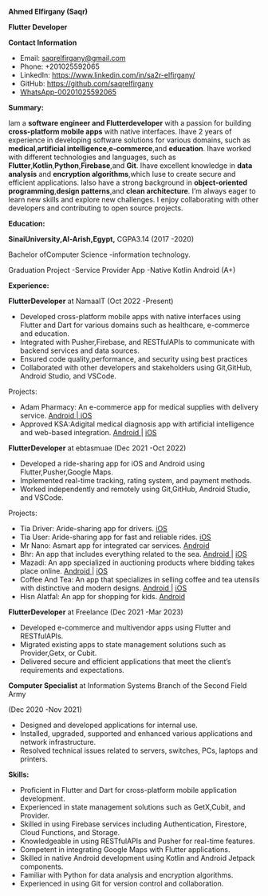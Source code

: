 **Ahmed Elfirgany (Saqr)**

**Flutter Developer**

**Contact Information**

- Email: saqrelfirgany@gmail.com
- Phone: +201025592065
- LinkedIn: <https://www.linkedin.com/in/sa2r-elfirgany/>
- GitHub: <https://github.com/saqrelfirgany>
- [WhatsApp-00201025592065](http://Wa.me/201025592065)

**Summary:**

Iam a **software engineer and Flutterdeveloper** with a passion for building **cross-platform mobile apps** with native interfaces. Ihave 2 years of experience in developing software solutions for various domains, such as **medical**,**artificial intelligence**,**e-commerce**,and **education**. Ihave worked with different technologies and languages, such as **Flutter**,**Kotlin**,**Python**,**Firebase**,and **Git**. Ihave excellent knowledge in **data analysis** and **encryption algorithms**,which Iuse to create secure and efficient applications. Ialso have a strong background in **object-oriented programming**,**design patterns**,and **clean architecture**. I’m always eager to learn new skills and explore new challenges. I enjoy collaborating with other developers and contributing to open source projects.

**Education:**

**SinaiUniversity,Al-Arish,Egypt,** CGPA3.14 (2017 -2020)

Bachelor ofComputer Science -information technology.

Graduation Project -Service Provider App -Native Kotlin Android (A+)

**Experience:**

**FlutterDeveloper** at NamaaIT (Oct 2022 -Present)

- Developed cross-platform mobile apps with native interfaces using Flutter and Dart for various domains such as healthcare, e-commerce and education.
- Integrated with Pusher,Firebase, and RESTfulAPIs to communicate with backend services and data sources.
- Ensured code quality,performance, and security using best practices
- Collaborated with other developers and stakeholders using Git,GitHub, Android Studio, and VSCode.

Projects:

- Adam Pharmacy: An e-commerce app for medical supplies with delivery service. [Android | ](https://play.google.com/store/apps/details?id=com.namaait.adampharmacy)[iOS](https://apps.apple.com/eg/app/adam-pharmacy/id1672276218)
- Approved KSA:Adigital medical diagnosis app with artificial intelligence and web-based integration. [Android ](https://play.google.com/store/apps/details?id=com.namaait.approved)| [iOS](https://apps.apple.com/eg/app/approved-ksa/id1668993553)

**FlutterDeveloper** at ebtasmuae (Dec 2021 -Oct 2022)

- Developed a ride-sharing app for iOS and Android using Flutter,Pusher,Google Maps.
- Implemented real-time tracking, rating system, and payment methods.
- Worked independently and remotely using Git,GitHub, Android Studio, and VSCode.

Projects:

- Tia Driver: Aride-sharing app for drivers. [iOS](https://apps.apple.com/eg/app/tia-driver-app/id1603879320)
- Tia User: Aride-sharing app for fast and reliable rides. [iOS](https://apps.apple.com/eg/app/tia-user/id1603893373)
- Mr Nano: Asmart app for integrated car services. [Android](https://play.google.com/store/apps/details?id=com.ebtasm.mrnano)
- Bhr: An app that includes everything related to the sea. [Android ](https://play.google.com/store/apps/details?id=com.ebtasm.bhr)| [iOS](https://apps.apple.com/us/app/bhr/id1641237623)
- Mazadi: An app specialized in auctioning products where bidding takes place online. [Android ](https://play.google.com/store/apps/details?id=com.ebtasm.mazadi)| [iOS](https://apps.apple.com/us/app/mazadi/id1602820215)
- Coffee And Tea: An app that specializes in selling coffee and tea utensils with distinctive and modern designs. [Android ](https://play.google.com/store/apps/details?id=com.ebtasm.coffeetea)| [iOS](https://apps.apple.com/us/app/coffee-and-tea/id1619178774)
- Hisn Alatfal: An app for shopping for kids. [Android](https://play.google.com/store/apps/details?id=com.ebtasm.kids_castle)

**FlutterDeveloper** at Freelance (Dec 2021 -Mar 2023)

- Developed e-commerce and multivendor apps using Flutter and RESTfulAPIs.
- Migrated existing apps to state management solutions such as Provider,Getx, or Cubit.
- Delivered secure and efficient applications that meet the client’s requirements and expectations.

**Computer Specialist** at Information Systems Branch of the Second Field Army

(Dec 2020 -Nov 2021)

- Designed and developed applications for internal use.
- Installed, upgraded, supported and enhanced various applications and network infrastructure.
- Resolved technical issues related to servers, switches, PCs, laptops and printers.

**Skills:**

- Proficient in Flutter and Dart for cross-platform mobile application development.
- Experienced in state management solutions such as GetX,Cubit, and Provider.
- Skilled in using Firebase services including Authentication, Firestore, Cloud Functions, and Storage.
- Knowledgeable in using RESTfulAPIs and Pusher for real-time features.
- Competent in integrating Google Maps with Flutter applications.
- Skilled in native Android development using Kotlin and Android Jetpack components.
- Familiar with Python for data analysis and encryption algorithms.
- Experienced in using Git for version control and collaboration.
